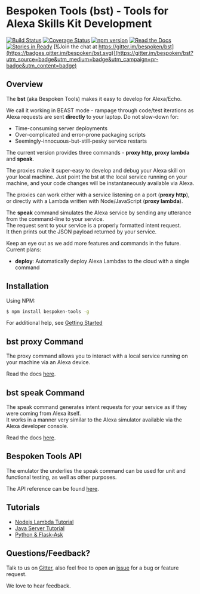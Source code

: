 Bespoken Tools (bst) - Tools for Alexa Skills Kit Development
====================

[![Build Status](https://travis-ci.org/bespoken/bst.svg?branch=master)](https://travis-ci.org/bespoken/bst) [![Coverage Status](https://coveralls.io/repos/github/bespoken/bst/badge.svg?branch=master)](https://coveralls.io/github/bespoken/bst?branch=master) [![npm version](https://img.shields.io/npm/v/bespoken-tools.svg)](https://www.npmjs.com/package/bespoken-tools) [![Read the Docs](https://img.shields.io/badge/docs-latest-brightgreen.svg?style=flat)](http://docs.bespoken.tools/) [![Stories in Ready](https://badge.waffle.io/bespoken/bst.svg?label=ready&title=Ready)](http://waffle.io/bespoken/bst) [![Join the chat at https://gitter.im/bespoken/bst](https://badges.gitter.im/bespoken/bst.svg)](https://gitter.im/bespoken/bst?utm_source=badge&utm_medium=badge&utm_campaign=pr-badge&utm_content=badge)


## Overview
The **bst** (aka Bespoken Tools) makes it easy to develop for Alexa/Echo.  

We call it working in BEAST mode - rampage through code/test iterations as Alexa requests are sent **directly** to your laptop.
Do not slow-down for:
* Time-consuming server deployments
* Over-complicated and error-prone packaging scripts
* Seemingly-innocuous-but-still-pesky service restarts

The current version provides three commands - **proxy http**, **proxy lambda** and **speak**.

The proxies make it super-easy to develop and debug your Alexa skill on your local machine.
Just point the bst at the local service running on your machine, and your code changes will be instantaneously available via Alexa.  

The proxies can work either with a service listening on a port (**proxy http**),  
or directly with a Lambda written with Node/JavaScript (**proxy lambda**).

The **speak** command simulates the Alexa service by sending any utterance from the command-line to your service.  
The request sent to your service is a properly formatted intent request.  
It then prints out the JSON payload returned by your service.

Keep an eye out as we add more features and commands in the future. Current plans:  
- **deploy**: Automatically deploy Alexa Lambdas to the cloud with a single command

## Installation

Using NPM:

```bash
$ npm install bespoken-tools -g
```

For additional help, see [Getting Started](http://docs.bespoken.tools/en/latest/getting_started)

## bst proxy Command

The proxy command allows you to interact with a local service running on your machine via an Alexa device.  

Read the docs [here](http://docs.bespoken.tools/en/latest/commands/proxy).

## bst speak Command

The speak command generates intent requests for your service as if they were coming from Alexa itself.  
It works in a manner very similar to the Alexa simulator available via the Alexa developer console.  

Read the docs [here](http://docs.bespoken.tools/en/latest/commands/speak).

## Bespoken Tools API
The emulator the underlies the speak command can be used for unit and functional testing,
as well as other purposes.

The API reference can be found [here](http://docs.bespoken.tools/en/latest/api). 

## Tutorials

* [Nodejs Lambda Tutorial](http://docs.bespoken.tools/en/latest/tutorials/tutorial_lambda_nodejs)
* [Java Server Tutorial](http://docs.bespoken.tools/en/latest/tutorials/tutorial_local_server_java)
* [Python & Flask-Ask](http://docs.bespoken.tools/en/latest/tutorials/tutorial_flask_ask_python)

## Questions/Feedback?

Talk to us on [Gitter](https://gitter.im/bespoken/bst), also feel free to open an [issue](https://github.com/bespoken/bst/issues/new) for a bug or feature request.

We love to hear feedback.
